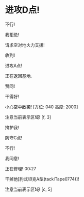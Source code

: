 # 进攻D点!

不行!

我拒绝!

请求空对地火力支援!

收到!

进攻A点!

正在返回基地.

赞同!

干得好!

小心空中敌袭! \[方位: 040 高度: 2000\]

注意当前表示区域! \[f, 3\]

掩护我!

防守C点!

不行!

我同意!

正在修理! 00:27

干掉他\[豹式坦克A型(tackITape0774)\]!

注意当前表示区域! \[c, 5\]
